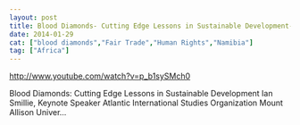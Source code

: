 ```yaml
---
layout: post
title: Blood Diamonds- Cutting Edge Lessons in Sustainable Development- Ian Smillie (Part 2 of 2)
date: 2014-01-29
cat: ["blood diamonds","Fair Trade","Human Rights","Namibia"]
tag: ["Africa"]
---
```


http://www.youtube.com/watch?v=p_b1sySMch0  

Blood Diamonds: Cutting Edge Lessons in Sustainable Development Ian Smillie, Keynote Speaker Atlantic International Studies Organization Mount Allison Univer...